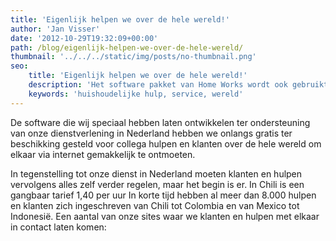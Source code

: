 ```yaml
---
title: 'Eigenlijk helpen we over de hele wereld!'
author: 'Jan Visser'
date: '2012-10-29T19:32:09+00:00'
path: /blog/eigenlijk-helpen-we-over-de-hele-wereld/
thumbnail: '../../../static/img/posts/no-thumbnail.png'
seo:
    title: 'Eigenlijk helpen we over de hele wereld!'
    description: 'Het software pakket van Home Works wordt ook gebruikt buiten Nederland'
    keywords: 'huishoudelijke hulp, service, wereld'
---
```

De software die wij speciaal hebben laten ontwikkelen ter ondersteuning van onze dienstverlening in Nederland hebben we onlangs gratis ter beschikking gesteld voor collega hulpen en klanten over de hele wereld om elkaar via internet gemakkelijk te ontmoeten.

In tegenstelling tot onze dienst in Nederland moeten klanten en hulpen vervolgens alles zelf verder regelen, maar het begin is er. In Chili is een gangbaar tarief 1,40 per uur In korte tijd hebben al meer dan 8.000 hulpen en klanten zich ingeschreven van Chili tot Colombia en van Mexico tot Indonesië. Een aantal van onze sites waar we klanten en hulpen met elkaar in contact laten komen:

